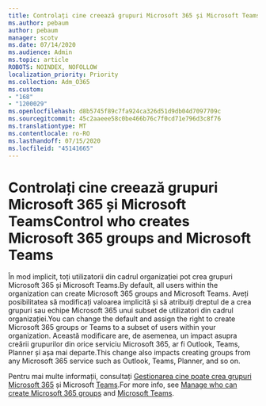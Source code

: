 ```yaml
---
title: Controlați cine creează grupuri Microsoft 365 și Microsoft Teams
ms.author: pebaum
author: pebaum
manager: scotv
ms.date: 07/14/2020
ms.audience: Admin
ms.topic: article
ROBOTS: NOINDEX, NOFOLLOW
localization_priority: Priority
ms.collection: Adm_O365
ms.custom:
- "168"
- "1200029"
ms.openlocfilehash: d8b5745f89c7fa924ca326d51d9db04d7097709c
ms.sourcegitcommit: 45c2aaeee58c0be466b76c7f0cd71e796d3c8f76
ms.translationtype: MT
ms.contentlocale: ro-RO
ms.lasthandoff: 07/15/2020
ms.locfileid: "45141665"
---
```

# <a name="control-who-creates-microsoft-365-groups-and-microsoft-teams"></a><span data-ttu-id="084f6-102">Controlați cine creează grupuri Microsoft 365 și Microsoft Teams</span><span class="sxs-lookup"><span data-stu-id="084f6-102">Control who creates Microsoft 365 groups and Microsoft Teams</span></span>

<span data-ttu-id="084f6-103">În mod implicit, toți utilizatorii din cadrul organizației pot crea grupuri Microsoft 365 și Microsoft Teams.</span><span class="sxs-lookup"><span data-stu-id="084f6-103">By default, all users within the organization can create Microsoft 365 groups and Microsoft Teams.</span></span> <span data-ttu-id="084f6-104">Aveți posibilitatea să modificați valoarea implicită și să atribuiți dreptul de a crea grupuri sau echipe Microsoft 365 unui subset de utilizatori din cadrul organizației.</span><span class="sxs-lookup"><span data-stu-id="084f6-104">You can change the default and assign the right to create Microsoft 365 groups or Teams to a subset of users within your organization.</span></span> <span data-ttu-id="084f6-105">Această modificare are, de asemenea, un impact asupra creării grupurilor din orice serviciu Microsoft 365, ar fi Outlook, Teams, Planner și așa mai departe.</span><span class="sxs-lookup"><span data-stu-id="084f6-105">This change also impacts creating groups from any Microsoft 365 service such as Outlook, Teams, Planner, and so on.</span></span>

<span data-ttu-id="084f6-106">Pentru mai multe informații, consultați [Gestionarea cine poate crea grupuri Microsoft 365](https://support.office.com/article/Manage-who-can-create-Office-365-Groups-4c46c8cb-17d0-44b5-9776-005fced8e618) și Microsoft [Teams](https://aka.ms/rtsf).</span><span class="sxs-lookup"><span data-stu-id="084f6-106">For more info, see [Manage who can create Microsoft 365 groups](https://support.office.com/article/Manage-who-can-create-Office-365-Groups-4c46c8cb-17d0-44b5-9776-005fced8e618) and [Microsoft Teams](https://aka.ms/rtsf).</span></span>